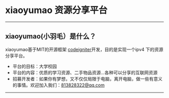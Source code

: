 # xiaoyumao 资源分享平台

--------------

## xiaoyumao(小羽毛）是什么？

xiaoyumao基于MIT的开源框架 [codeigniter](https://codeigniter.com)开发，目的是实现一个ipv4 下的资源分享平台。

-  平台的目标：大学校园
-  平台的内容：优质的学习资源、二手物品资源...各种可以分享的互联网资源
-  招募开发者：如果你有梦想，又不仅仅局限于电脑，离开电脑，做一些有意义的事情。欢迎加入我们：813828322@qq.com

---------------
